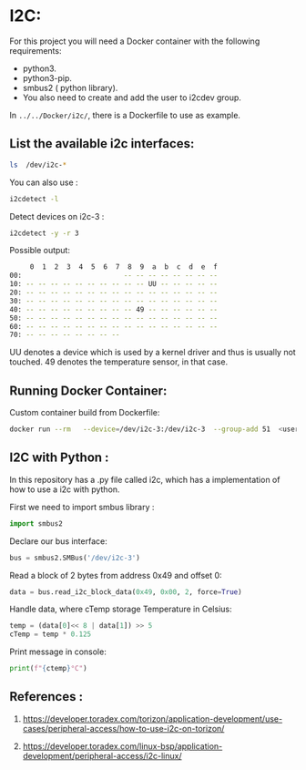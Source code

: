 # I2C:

For this project you will need a Docker container with the following requirements:

- python3.
- python3-pip.
- smbus2 ( python library).
- You also need to create and add the user  to i2cdev group.

In `../../Docker/i2c/`, there is a Dockerfile to use as example.

## List the available i2c interfaces:

```bash
ls  /dev/i2c-*
```

You can also use :

```bash
i2cdetect -l
```

Detect devices on i2c-3 : 

```bash
i2cdetect -y -r 3
```

Possible output: 

```bash
     0  1  2  3  4  5  6  7  8  9  a  b  c  d  e  f
00:                         -- -- -- -- -- -- -- --
10: -- -- -- -- -- -- -- -- -- -- UU -- -- -- -- --
20: -- -- -- -- -- -- -- -- -- -- -- -- -- -- -- --
30: -- -- -- -- -- -- -- -- -- -- -- -- -- -- -- --
40: -- -- -- -- -- -- -- -- -- 49 -- -- -- -- -- --
50: -- -- -- -- -- -- -- -- -- -- -- -- -- -- -- --
60: -- -- -- -- -- -- -- -- -- -- -- -- -- -- -- --
70: -- -- -- -- -- -- -- --
```

UU denotes a device which is used by a kernel driver and thus is usually not touched. 49 denotes the temperature sensor, in that case.

## Running Docker Container:

Custom container build from Dockerfile:

```bash
docker run --rm   --device=/dev/i2c-3:/dev/i2c-3  --group-add 51  <username>/<name-of-image>
```

## I2C with Python :

In this repository has a .py file called i2c, which has a implementation of how to use a i2c  with python.

First we need to import smbus library  :

```python
import smbus2
```

Declare our bus interface:

```python
bus = smbus2.SMBus('/dev/i2c-3')
```

Read a block of 2 bytes from address 0x49 and  offset 0: 

```python
data = bus.read_i2c_block_data(0x49, 0x00, 2, force=True)
```

Handle data, where cTemp storage Temperature in Celsius:

```python
temp = (data[0]<< 8 | data[1]) >> 5
cTemp = temp * 0.125
```

Print message in console:

```python
print(f"{ctemp}°C")
```

## References :

1. https://developer.toradex.com/torizon/application-development/use-cases/peripheral-access/how-to-use-i2c-on-torizon/

2. https://developer.toradex.com/linux-bsp/application-development/peripheral-access/i2c-linux/
